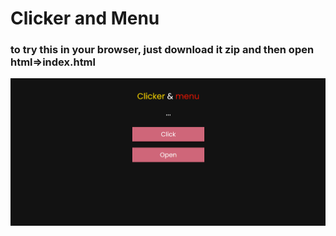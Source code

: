 # Clicker and Menu
### to try this in your browser, just download it zip and then open html=>index.html
![preview](https://raw.githubusercontent.com/dehwyy/src/imgSrc/main/clicker1.png)
